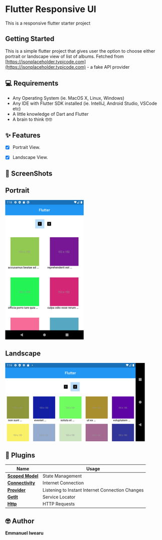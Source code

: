 # Flutter Responsive UI

This is a responsive flutter starter project 

## Getting Started

This is a simple flutter project that gives user the option to choose either portrait or landscape view of list of albums.
Fetched from [https://jsonplaceholder.typicode.com](https://jsonplaceholder.typicode.com) - a fake API provider

## 💻 Requirements
* Any Operating System (ie. MacOS X, Linux, Windows)
* Any IDE with Flutter SDK installed (ie. IntelliJ, Android Studio, VSCode etc)
* A little knowledge of Dart and Flutter
* A brain to think 🤓🤓

## ✨ Features
- [x] Portrait View.
- [x] Landscape View.


## 📸 ScreenShots

## Portrait
<img src="screenshots/portrait.png" width="250" height="445"/>

## Landscape
<img src="screenshots/landscape.png" width="445" height="250"/>


## 🔌 Plugins
| Name | Usage |
|------|-------|
|[**Scoped Model**](https://pub.dev/packages/scoped_model)| State Management|
|[**Connectivity**](https://pub.dev/packages/connectivity)| Internet Connection|
|[**Provider**](https://pub.dev/packages/provider)| Listening to Instant Internet Connection Changes|
|[**GetIt**](https://pub.dev/packages/get_it)| Service Locator |
|[**Http**](https://pub.dev/packages/http)| HTTP Requests|


## 🤓 Author
**Emmanuel Iwearu** 